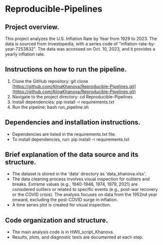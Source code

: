 # Reproducible-Pipelines

## Project overview.

This project analyzes the U.S. Inflation Rate by Year from 1929 to 2023. The data is sourced from Investopedia, with a series code of "inflation-rate-by-year-7253832". The data was accessed on Oct. 10, 2023, and it provides a yearly inflation rate.

## Instructions on how to run the pipeline.

1. Clone the GitHub repository: git clone [https://github.com/AlinaKhanova/Reproducible-Pipelines.git](https://github.com/AlinaKhanova/Reproducible-Pipelines.git)
2. Navigate to the project directory: cd Reproducible-Pipelines
3. Install dependencies: pip install -r requirements.txt
4. Run the pipeline: bash run_pipeline.sh
   
## Dependencies and installation instructions.

* Dependencies are listed in the requirements.txt file.
* To install dependencies, run: pip install -r requirements.txt

## Brief explanation of the data source and its structure.

* The dataset is stored in the 'data' directory as 'data_khanova.xlsx'.
* The data cleaning process involves visual inspection for outliers and breaks. Extreme values (e.g., 1940-1946, 1974, 1979, 2021) are considered outliers or related to specific events (e.g., post-war recovery or the COVID crisis). The analysis focuses on data from the 1952nd year onward, excluding the post-COVID surge in inflation.
* A time series plot is created for visual inspection.
  
## Code organization and structure.

* The main analysis code is in HWII_script_Khanova.
* Results, plots, and diagnostic tests are documented at each step.
